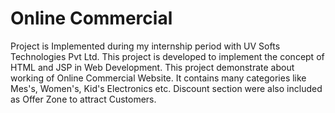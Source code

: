# Online Commercial
Project is Implemented during my internship period with UV Softs Technologies Pvt Ltd.
This project is developed to implement the concept of HTML and JSP in Web Development.
This project demonstrate about working of Online Commercial Website. It contains many categories like Mes's, Women's, Kid's Electronics etc.
Discount section were also included as Offer Zone to attract Customers. 
